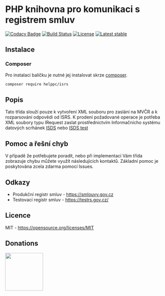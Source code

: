 # PHP knihovna pro komunikaci s registrem smluv

[![Codacy Badge](https://api.codacy.com/project/badge/Grade/5fcb9313dfd6467b956abba4d570d598)](https://www.codacy.com/app/Tirus91/isrs?utm_source=github.com&amp;utm_medium=referral&amp;utm_content=HelpPC/isrs&amp;utm_campaign=Badge_Grade)
[![Build Status](https://travis-ci.org/HelpPC/isrs.svg?branch=master)](https://travis-ci.org/HelpPC/isrs) 
[![License](https://img.shields.io/badge/license-MIT-blue.svg)](https://packagist.org/packages/helppc/isrs)
[![Latest stable](https://img.shields.io/packagist/v/helppc/isrs.svg)](https://packagist.org/packages/helppc/isrs)


## Instalace

### Composer

Pro instalaci balíčku je nutné jej instalovat skrze [composer](https://getcomposer.org/).

```bash
composer require helppc/isrs
```

## Popis
Tato třída slouží pouze k vytvoření XML souboru pro zaslání na MVČR a k rozparsování odpovědi od ISRS. K prodení požadované operace je potřeba XML soubory typu IRequest zaslat prostřednictvím Informačnícho systému datových scrhánek [ISDS](https://mojedatovaschranka.cz) nebo [ISDS test](https://czebox.cz) 

## Pomoc a řešní chyb

V případě že potřebujete poradit, nebo při implementaci Vám třída zobrazuje chybu můžete využít následujících kontaktů.
Základní pomoc je poskytována zcela zdarma pomocí Issues.

## Odkazy
- Produkční registr smluv - https://smlouvy.gov.cz
- Testovací registr smluv - https://testrs.gov.cz/

## Licence
MIT - https://opensource.org/licenses/MIT

## Donations

[<img src="http://icons.iconarchive.com/icons/designbolts/credit-card-payment/256/Paypal-icon.png" width="120">](https://paypal.me/helppc)